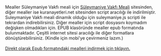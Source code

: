 Mealler Süleymaniye Vakfı meali için <a target="_blank" href="https://www.suleymaniyevakfimeali.com/">Süleymaniye Vakfı Meali</a> sitesinden, diğer mealler ise kuranayetleri.net sitesinden script aracılığı ile indirilmiştir.
Suleymaniye Vakfı meali dinamik olduğu için suleymaniye.js scripti ile tekrardan indirebilirsiniz. Diğer mealler için script dosyasını koymadım değişken olmadıkları için.
EPUB klasöründe mealler epub formatında bulunmaktadır. Çeşitli internet sitesi aracılığı ile diğer formatlara dönüştürebilirsiniz. (Kindle için mobi'ye çevirmeniz lazım.)
<br /><br />
<a href="https://github.com/alialparslan/Kuran-Meali-Ebook-Olusturucu/wiki/Kuran%C4%B1-Kerim-Ebook-%C4%B0ndir">Direkt olarak Epub formatındaki mealleri indirmek için tıklayın.</a>
